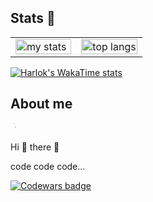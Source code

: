 ## Stats 👋

<table>
  <tr>
    <td width="50%">
      <img alt="my stats" width="100%" src="https://github-readme-stats.vercel.app/api?username=renevajda1&show_icons=true&show=reviews,prs_merged,prs_merged_percentage&theme=radical"/>
    </td>
    <td width="50%">
      <img alt="top langs" width="100%" src="https://github-readme-stats.vercel.app/api/top-langs/?username=renevajda1&langs_count=8&theme=radical"/>
    </td>
  </tr>
</table>

[![Harlok's WakaTime stats](https://github-readme-stats.vercel.app/api/wakatime?username=ReneVajda1)](https://github.com/anuraghazra/github-readme-stats)
<br>

<div class="markdown-heading" dir="auto">
  <h2 class="heading-element" dir="auto">About me</h2>
  <a id="user-content-a-boat-me" class="anchor" aria-label="Permalink: A boat me" href="#a-boat-me">
    <svg class="octicon octicon-link" viewBox="0 0 16 16" version="1.1" width="16" height="16" aria-hidden="true">
      <path d="M7.775 3.275 1.25-1.25a.75.75 0 0 1 1.498.75v-1.042.018a.75.75 0 0 1-.018 1.042zM8.5 6.5a.75.75 0 1 1-1.5 0z"></path>
    </svg>
  </a>
</div>

<p dir="auto">Hi 👋 there 👋</p>
<p dir="auto">code code code...</p>

<a href="https://www.codewars.com/users/ReneVajda1" rel="nofollow">
  <img src="https://www.codewars.com/users/ReneVajda1/badges/small" alt="Codewars badge" data-canonical-src="https://www.codewars.com/users/ReneVajda1/badges/small" style="max-width: 100%;">
</a>
